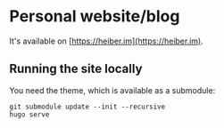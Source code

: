 # Personal website/blog

It's available on [https://heiber.im](https://heiber.im).

## Running the site locally

You need the theme, which is available as a submodule:

```console
git submodule update --init --recursive
hugo serve
```
